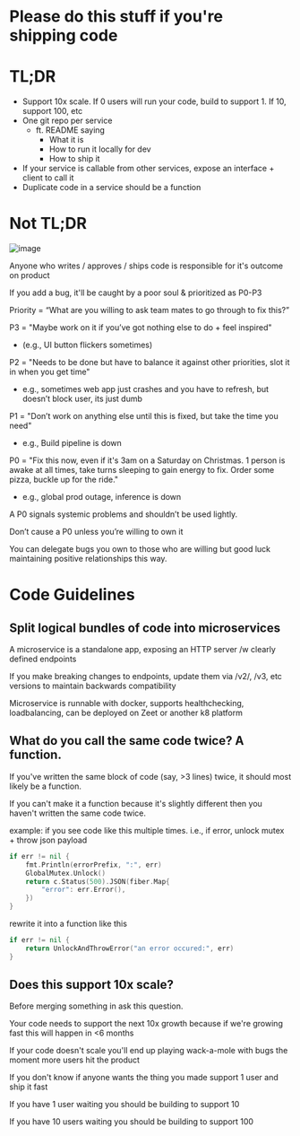 # Please do this stuff if you're shipping code
# TL;DR 
- Support 10x scale. If 0 users will run your code, build to support 1. If 10, support 100, etc 
- One git repo per service
    - ft. README saying 
        - What it is
        - How to run it locally for dev
        - How to ship it
- If your service is callable from other services, expose an interface + client to call it 
- Duplicate code in a service should be a function 

# Not TL;DR
![image](https://user-images.githubusercontent.com/2851307/182747517-c1ebc6fc-f2f7-4116-a07d-9be9d20db1c7.png)

Anyone who writes / approves / ships code is responsible for it's outcome on product

If you add a bug, it'll be caught by a poor soul & prioritized as P0-P3 

Priority = “What are you willing to ask team mates to go through to fix this?”

P3 = "Maybe work on it if you’ve got nothing else to do + feel inspired" 
- (e.g., UI button flickers sometimes)

P2 = "Needs to be done but have to balance it against other priorities, slot it in when you get time"
- e.g., sometimes web app just crashes and you have to refresh, but doesn’t block user, its just dumb

P1 = "Don’t work on anything else until this is fixed, but take the time you need"
- e.g., Build pipeline is down

P0 = "Fix this now, even if it's 3am on a Saturday on Christmas. 1 person is awake at all times, take turns sleeping to gain energy to fix. Order some pizza, buckle up for the ride."
- e.g., global prod outage, inference is down

A P0 signals systemic problems and shouldn’t be used lightly.

Don’t cause a P0 unless you’re willing to own it

You can delegate bugs you own to those who are willing but good luck maintaining positive relationships this way. 

# Code Guidelines

## Split logical bundles of code into microservices
A microservice is a standalone app, exposing an HTTP server /w clearly defined endpoints

If you make breaking changes to endpoints, update them via /v2/, /v3, etc versions to maintain backwards compatibility

Microservice is runnable with docker, supports healthchecking, loadbalancing, can be deployed on Zeet or another k8 platform

## What do you call the same code twice? A function.
If you've written the same block of code (say, >3 lines) twice, it should most likely be a function.

If you can't make it a function because it's slightly different then you haven't written the same code twice. 

example: if you see code like this multiple times. i.e., if error, unlock mutex + throw json payload 
```go
if err != nil {
	fmt.Println(errorPrefix, ":", err)
	GlobalMutex.Unlock()
	return c.Status(500).JSON(fiber.Map{
		"error": err.Error(),
	})
}
```
rewrite it into a function like this
```go
if err != nil {
	return UnlockAndThrowError("an error occured:", err)
}
```

## Does this support 10x scale?

Before merging something in ask this question. 

Your code needs to support the next 10x growth because if we're growing fast this will happen in <6 months

If your code doesn't scale you'll end up playing wack-a-mole with bugs the moment more users hit the product

If you don't know if anyone wants the thing you made support 1 user and ship it fast

If you have 1 user waiting you should be building to support 10

If you have 10 users waiting you should be building to support 100
